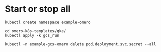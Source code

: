 # Start or stop all
```
kubectl create namespace example-omero
```
```
cd omero-k8s-templates/gke/
kubectl apply -k gcs_run
```
```
kubectl -n example-gcs-omero delete pod,deployment,svc,secret --all
```